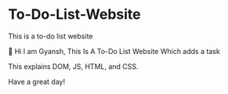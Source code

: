 # To-Do-List-Website
This is a to-do list website

👋 Hi I am Gyansh, This Is A To-Do List Website Which adds a task 

This explains DOM, JS, HTML, and CSS.

Have a great day! 
